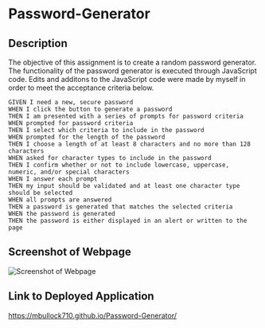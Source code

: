 # Password-Generator

## Description

The objective of this assignment is to create a random password generator. The functionality of the password generator is executed through JavaScript code. Edits and additons to the JavaScript code were made by myself in order to meet the acceptance criteria below.

```
GIVEN I need a new, secure password
WHEN I click the button to generate a password
THEN I am presented with a series of prompts for password criteria
WHEN prompted for password criteria
THEN I select which criteria to include in the password
WHEN prompted for the length of the password
THEN I choose a length of at least 8 characters and no more than 128 characters
WHEN asked for character types to include in the password
THEN I confirm whether or not to include lowercase, uppercase, numeric, and/or special characters
WHEN I answer each prompt
THEN my input should be validated and at least one character type should be selected
WHEN all prompts are answered
THEN a password is generated that matches the selected criteria
WHEN the password is generated
THEN the password is either displayed in an alert or written to the page
```

## Screenshot of Webpage

![Screenshot of Webpage](https://github.com/mbullock710/Password-Generator/assets/148500556/bb3b3eab-ebda-466c-a5c2-c50f2f8bd142)

## Link to Deployed Application

https://mbullock710.github.io/Password-Generator/